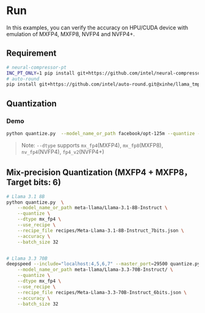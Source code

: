 # Run
 
In this examples, you can verify the accuracy on HPU/CUDA device with emulation of MXFP4, MXFP8, NVFP4 and NVFP4+.

## Requirement

```bash
# neural-compressor-pt
INC_PT_ONLY=1 pip install git+https://github.com/intel/neural-compressor.git@xinhe/mx_recipe
# auto-round
pip install git+https://github.com/intel/auto-round.git@xinhe/llama_tmp
```

## Quantization

### Demo 

```bash
python quantize.py  --model_name_or_path facebook/opt-125m --quantize --dtype mx_fp4 --batch_size 8 --accuracy
```

> Note: `--dtype` supports `mx_fp4`(MXFP4), `mx_fp8`(MXFP8), `nv_fp4`(NVFP4), `fp4_v2`(NVFP4+)

## Mix-precision Quantization (MXFP4 + MXFP8， Target bits: 6)

```bash
# Llama 3.1 8B
python quantize.py  \
    --model_name_or_path meta-llama/Llama-3.1-8B-Instruct \
    --quantize \
    --dtype mx_fp4 \
    --use_recipe \
    --recipe_file recipes/Meta-Llama-3.1-8B-Instruct_7bits.json \
    --accuracy \
    --batch_size 32


# Llama 3.3 70B
deepspeed --include="localhost:4,5,6,7" --master_port=29500 quantize.py  \
    --model_name_or_path meta-llama/Llama-3.3-70B-Instruct/ \
    --quantize \
    --dtype mx_fp4 \
    --use_recipe \
    --recipe_file recipes/Meta-Llama-3.3-70B-Instruct_6bits.json \
    --accuracy \
    --batch_size 32
```

